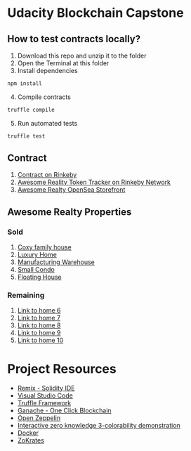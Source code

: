 # Udacity Blockchain Capstone

## How to test contracts locally?
1. Download this repo and unzip it to the folder
2. Open the Terminal at this folder
3. Install dependencies
```bash
npm install
```
4. Compile contracts
```bash
truffle compile
```
5. Run automated tests
```bash
truffle test
```

## Contract
1. [Contract on Rinkeby](https://rinkeby.etherscan.io/address/0x4694d4f79E3124DB140C47764c37c5811f56E10e)
2. [Awesome Reality Token Tracker on Rinkeby Network](https://rinkeby.etherscan.io/token/0x4694d4f79E3124DB140C47764c37c5811f56E10e)
3. [Awesome Realty OpenSea Storefront](https://rinkeby.opensea.io/category/awesomerealty)
## Awesome Realty Properties
### Sold
1. [Coxy family house](https://rinkeby.opensea.io/assets/0x4694d4f79e3124db140c47764c37c5811f56e10e/1)
2. [Luxury Home](https://rinkeby.opensea.io/assets/0x4694d4f79e3124db140c47764c37c5811f56e10e/2)
3. [Manufacturing Warehouse](https://rinkeby.opensea.io/assets/0x4694d4f79e3124db140c47764c37c5811f56e10e/3)
4. [Small Condo](https://rinkeby.opensea.io/assets/0x4694d4f79e3124db140c47764c37c5811f56e10e/4)
5. [Floating House](https://rinkeby.opensea.io/assets/0x4694d4f79e3124db140c47764c37c5811f56e10e/5)
### Remaining
1. [Link to home 6](https://rinkeby.opensea.io/assets/0x4694d4f79e3124db140c47764c37c5811f56e10e/6)
2. [Link to home 7](https://rinkeby.opensea.io/assets/0x4694d4f79e3124db140c47764c37c5811f56e10e/7)
3. [Link to home 8](https://rinkeby.opensea.io/assets/0x4694d4f79e3124db140c47764c37c5811f56e10e/8)
4. [Link to home 9](https://rinkeby.opensea.io/assets/0x4694d4f79e3124db140c47764c37c5811f56e10e/9)
5. [Link to home 10](https://rinkeby.opensea.io/assets/0x4694d4f79e3124db140c47764c37c5811f56e10e/10)

# Project Resources

* [Remix - Solidity IDE](https://remix.ethereum.org/)
* [Visual Studio Code](https://code.visualstudio.com/)
* [Truffle Framework](https://truffleframework.com/)
* [Ganache - One Click Blockchain](https://truffleframework.com/ganache)
* [Open Zeppelin ](https://openzeppelin.org/)
* [Interactive zero knowledge 3-colorability demonstration](http://web.mit.edu/~ezyang/Public/graph/svg.html)
* [Docker](https://docs.docker.com/install/)
* [ZoKrates](https://github.com/Zokrates/ZoKrates)
